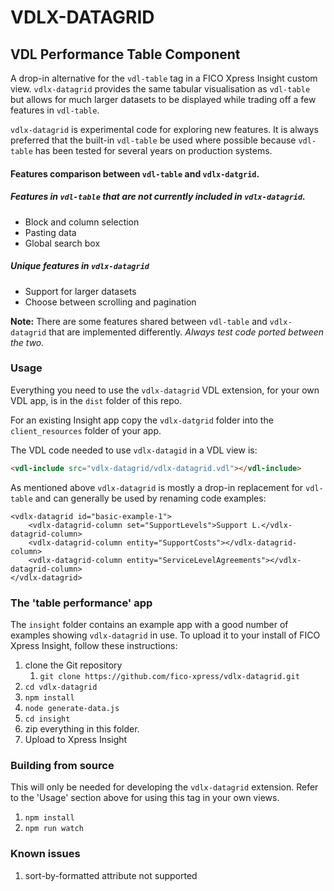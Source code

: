# VDLX-DATAGRID

## VDL Performance Table Component

A drop-in alternative for the `vdl-table` tag in a FICO Xpress Insight custom view.
`vdlx-datagrid` provides the same tabular visualisation as `vdl-table` but allows for much larger datasets to be displayed while trading off a few features in `vdl-table`.

`vdlx-datagrid` is experimental code for exploring new features. It is always preferred that the built-in `vdl-table` be used where possible because `vdl-table` has been tested for several years on production systems. 

#### Features comparison between `vdl-table` and `vdlx-datgrid`.

##### Features in `vdl-table` that are not currently included in `vdlx-datagrid`.

* Block and column selection
* Pasting data
* Global search box

##### Unique features in `vdlx-datagrid`

* Support for larger datasets
* Choose between scrolling and pagination

__Note:__ There are some features shared between `vdl-table` and `vdlx-datagrid` that are implemented differently. _Always test code ported between the two._ 

### Usage

Everything you need to use the `vdlx-datagrid` VDL extension, for your own VDL app, is in the `dist` folder of this repo. 

For an existing Insight app copy the `vdlx-datgrid` folder into the `client_resources` folder of your app.

The VDL code needed to use `vdlx-datagid` in a VDL view is:

```html
<vdl-include src="vdlx-datagrid/vdlx-datagrid.vdl"></vdl-include>
```

As mentioned above `vdlx-datagrid` is mostly a drop-in replacement for `vdl-table` and can generally be used by renaming code examples:

```
<vdlx-datagrid id="basic-example-1">
    <vdlx-datagrid-column set="SupportLevels">Support L.</vdlx-datagrid-column>
    <vdlx-datagrid-column entity="SupportCosts"></vdlx-datagrid-column>
    <vdlx-datagrid-column entity="ServiceLevelAgreements"></vdlx-datagrid-column>
</vdlx-datagrid>
``` 

### The 'table performance' app

The `insight` folder contains an example app with a good number of examples showing `vdlx-datagrid` in use.
To upload it to your install of FICO Xpress Insight, follow these instructions:

1. clone the Git repository
    1. `git clone https://github.com/fico-xpress/vdlx-datagrid.git`
1. `cd vdlx-datagrid`
1. `npm install`
1. `node generate-data.js`
1. `cd insight`
1. zip everything in this folder.
1. Upload to Xpress Insight


### Building from source

This will only be needed for developing the `vdlx-datagrid` extension. Refer to the 'Usage' section above for using this tag in your own views. 

1. `npm install`
1. `npm run watch`

### Known issues
1. sort-by-formatted attribute not supported
